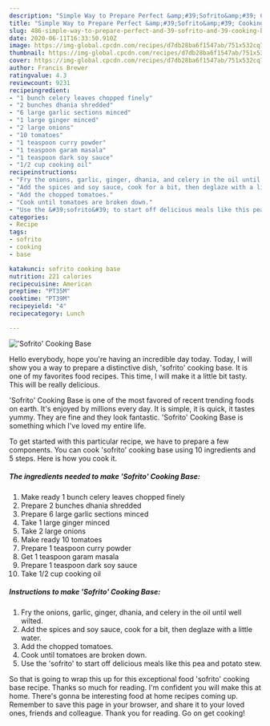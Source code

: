 ```yaml
---
description: "Simple Way to Prepare Perfect &amp;#39;Sofrito&amp;#39; Cooking Base"
title: "Simple Way to Prepare Perfect &amp;#39;Sofrito&amp;#39; Cooking Base"
slug: 486-simple-way-to-prepare-perfect-and-39-sofrito-and-39-cooking-base
date: 2020-06-11T16:33:50.910Z
image: https://img-global.cpcdn.com/recipes/d7db28ba6f1547ab/751x532cq70/sofrito-cooking-base-recipe-main-photo.jpg
thumbnail: https://img-global.cpcdn.com/recipes/d7db28ba6f1547ab/751x532cq70/sofrito-cooking-base-recipe-main-photo.jpg
cover: https://img-global.cpcdn.com/recipes/d7db28ba6f1547ab/751x532cq70/sofrito-cooking-base-recipe-main-photo.jpg
author: Francis Brewer
ratingvalue: 4.3
reviewcount: 9231
recipeingredient:
- "1 bunch celery leaves chopped finely"
- "2 bunches dhania shredded"
- "6 large garlic sections minced"
- "1 large ginger minced"
- "2 large onions"
- "10 tomatoes"
- "1 teaspoon curry powder"
- "1 teaspoon garam masala"
- "1 teaspoon dark soy sauce"
- "1/2 cup cooking oil"
recipeinstructions:
- "Fry the onions, garlic, ginger, dhania, and celery in the oil until well wilted."
- "Add the spices and soy sauce, cook for a bit, then deglaze with a little water."
- "Add the chopped tomatoes."
- "Cook until tomatoes are broken down."
- "Use the &#39;sofrito&#39; to start off delicious meals like this pea and potato stew."
categories:
- Recipe
tags:
- sofrito
- cooking
- base

katakunci: sofrito cooking base 
nutrition: 221 calories
recipecuisine: American
preptime: "PT35M"
cooktime: "PT39M"
recipeyield: "4"
recipecategory: Lunch

---
```



![&#39;Sofrito&#39; Cooking Base](https://img-global.cpcdn.com/recipes/d7db28ba6f1547ab/751x532cq70/sofrito-cooking-base-recipe-main-photo.jpg)

Hello everybody, hope you're having an incredible day today. Today, I will show you a way to prepare a distinctive dish, &#39;sofrito&#39; cooking base. It is one of my favorites food recipes. This time, I will make it a little bit tasty. This will be really delicious.

&#39;Sofrito&#39; Cooking Base is one of the most favored of recent trending foods on earth. It's enjoyed by millions every day. It is simple, it is quick, it tastes yummy. They are fine and they look fantastic. &#39;Sofrito&#39; Cooking Base is something which I've loved my entire life.




To get started with this particular recipe, we have to prepare a few components. You can cook &#39;sofrito&#39; cooking base using 10 ingredients and 5 steps. Here is how you cook it.

<!--inarticleads1-->

##### The ingredients needed to make &#39;Sofrito&#39; Cooking Base:

1. Make ready 1 bunch celery leaves chopped finely
1. Prepare 2 bunches dhania shredded
1. Prepare 6 large garlic sections minced
1. Take 1 large ginger minced
1. Take 2 large onions
1. Make ready 10 tomatoes
1. Prepare 1 teaspoon curry powder
1. Get 1 teaspoon garam masala
1. Prepare 1 teaspoon dark soy sauce
1. Take 1/2 cup cooking oil




<!--inarticleads2-->

##### Instructions to make &#39;Sofrito&#39; Cooking Base:

1. Fry the onions, garlic, ginger, dhania, and celery in the oil until well wilted.
1. Add the spices and soy sauce, cook for a bit, then deglaze with a little water.
1. Add the chopped tomatoes.
1. Cook until tomatoes are broken down.
1. Use the &#39;sofrito&#39; to start off delicious meals like this pea and potato stew.




So that is going to wrap this up for this exceptional food &#39;sofrito&#39; cooking base recipe. Thanks so much for reading. I'm confident you will make this at home. There's gonna be interesting food at home recipes coming up. Remember to save this page in your browser, and share it to your loved ones, friends and colleague. Thank you for reading. Go on get cooking!
